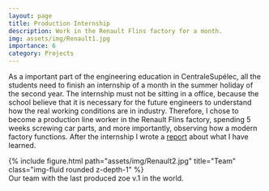 ```yaml
---
layout: page
title: Production Internship 
description: Work in the Renault Flins factory for a month.
img: assets/img/Renault1.jpg
importance: 6
category: Projects
---
```

As a important part of the engineering education in CentraleSupélec, all the students need to finish an internship of a month in the summer holiday of the second year. The internship must not be sitting in a office, because the school believe that it is necessary for the future engineers to understand how the real working conditions are in industry. Therefore, I chose to become a production line worker in the Renault Flins factory, spending 5 weeks screwing car parts, and more importantly, observing how a modern factory functions.
After the internship I wrote a [report](/assets/pdf/Execution_Internship_Report.pdf) about what I have learned.

<div class="row">
    <div class="col-sm mt-3 mt-md-0">
        {% include figure.html path="assets/img/Renault2.jpg" title="Team" class="img-fluid rounded z-depth-1" %}
    </div>
</div>
<div class="caption">
    Our team with the last produced zoe v.1 in the world.
</div>
